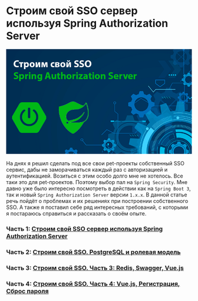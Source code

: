 # Строим свой SSO сервер используя Spring Authorization Server

<p align="center">
    <img src="https://raw.githubusercontent.com/dlabs71/spring-authorization-server-example/chapter-1/article-images/poster.png" alt="Постер"/>
</p>

На днях я решил сделать под все свои pet-проекты собственный SSO сервис, дабы не заморачиваться каждый раз с
авторизацией и аутентификацией. Возиться с этим особо долго мне не хотелось. Все таки это для pet-проектов. Поэтому
выбор пал на `Spring Security`. Мне давно уже было интересно посмотреть в действии как на `Spring Boot 3`, так и новый
`Spring Authorization Server` версии `1.x.x`. В данной статье речь пойдёт о проблемах и их решениях при построении
собственного SSO. А также я поставил себе ряд интересных требований, с которыми я постараюсь справиться и рассказать о
своём опыте.

### Часть 1: [Строим свой SSO сервер используя Spring Authorization Server](https://habr.com/ru/articles/737548/)
### Часть 2: [Строим свой SSO. PostgreSQL и ролевая модель](https://habr.com/ru/articles/746698/)
### Часть 3: [Строим свой SSO. Часть 3: Redis, Swagger, Vue.js](https://habr.com/ru/articles/748584/)
### Часть 4: [Строим свой SSO. Часть 4: Vue.js, Регистрация, Сброс пароля](https://habr.com/ru/articles/784552/)